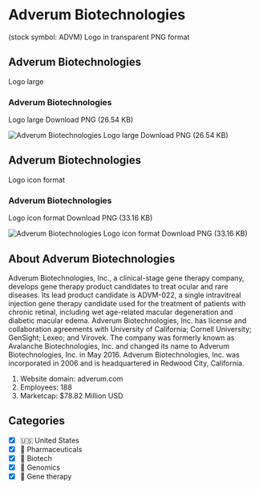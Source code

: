 # Adverum Biotechnologies
 (stock symbol: ADVM) Logo in transparent PNG format

## Adverum Biotechnologies
 Logo large

### Adverum Biotechnologies
 Logo large Download PNG (26.54 KB)

![Adverum Biotechnologies
 Logo large Download PNG (26.54 KB)](/img/orig/ADVM_BIG-492ea23a.png)

## Adverum Biotechnologies
 Logo icon format

### Adverum Biotechnologies
 Logo icon format Download PNG (33.16 KB)

![Adverum Biotechnologies
 Logo icon format Download PNG (33.16 KB)](/img/orig/ADVM-4588a39a.png)

## About Adverum Biotechnologies


Adverum Biotechnologies, Inc., a clinical-stage gene therapy company, develops gene therapy product candidates to treat ocular and rare diseases. Its lead product candidate is ADVM-022, a single intravitreal injection gene therapy candidate used for the treatment of patients with chronic retinal, including wet age-related macular degeneration and diabetic macular edema. Adverum Biotechnologies, Inc. has license and collaboration agreements with University of California; Cornell University; GenSight; Lexeo; and Virovek. The company was formerly known as Avalanche Biotechnologies, Inc. and changed its name to Adverum Biotechnologies, Inc. in May 2016. Adverum Biotechnologies, Inc. was incorporated in 2006 and is headquartered in Redwood City, California.

1. Website domain: adverum.com
2. Employees: 188
3. Marketcap: $78.82 Million USD


## Categories
- [x] 🇺🇸 United States
- [x] 💊 Pharmaceuticals
- [x] 🧬 Biotech
- [x] 🧬 Genomics
- [x] 🧬 Gene therapy
